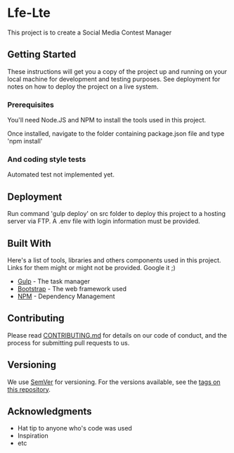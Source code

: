 # Lfe-Lte

This project is to create a Social Media Contest Manager

## Getting Started

These instructions will get you a copy of the project up and running on your local machine for development and testing purposes. See deployment for notes on how to deploy the project on a live system.

### Prerequisites

You'll need Node.JS and NPM to install the tools used in this project.

Once installed, navigate to the folder containing package.json file and type 'npm install' 

### And coding style tests

Automated test not implemented yet.

## Deployment

Run command 'gulp deploy' on src folder to deploy this project to a hosting server via FTP. A .env file with login information must be provided.

## Built With

Here's a list of tools, libraries and others components used in this project. Links for them might or might not be provided. Google it ;)

* [Gulp](https://gulpjs.com/) - The task manager
* [Bootstrap](http://getbootstrap.com) - The web framework used
* [NPM](https://www.npmjs.com/) - Dependency Management

## Contributing

Please read [CONTRIBUTING.md](https://gist.github.com/PurpleBooth/b24679402957c63ec426) for details on our code of conduct, and the process for submitting pull requests to us.

## Versioning

We use [SemVer](http://semver.org/) for versioning. For the versions available, see the [tags on this repository](https://github.com/your/project/tags). 


## Acknowledgments

* Hat tip to anyone who's code was used
* Inspiration
* etc
